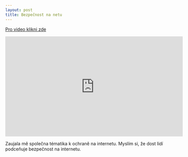 ```yaml
---
layout: post
title: Bezpečnost na netu
---
```


<a href="https://www.youtube.com/watch?v=ogxG3zRaxTw">Pro video klikni zde</a>

<iframe width="560" height="315" src="https://www.youtube.com/watch?v=ogxG3zRaxTw" frameborder="0" allowfullscreen></iframe> 

Zaujala mě společna tématika k ochraně na internetu. Myslím si, že dost lidí podceňuje bezpečnost na internetu.
